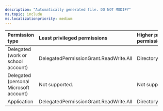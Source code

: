 ```yaml
---
description: "Automatically generated file. DO NOT MODIFY"
ms.topic: include
ms.localizationpriority: medium
---
```


|Permission type|Least privileged permissions|Higher privileged permissions|
|:---|:---|:---|
|Delegated (work or school account)|DelegatedPermissionGrant.ReadWrite.All|Directory.ReadWrite.All|
|Delegated (personal Microsoft account)|Not supported.|Not supported.|
|Application|DelegatedPermissionGrant.ReadWrite.All|Directory.ReadWrite.All|

